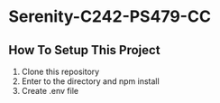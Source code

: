 # Serenity-C242-PS479-CC

## How To Setup This Project
1. Clone this repository
2. Enter to the directory and npm install
3. Create .env file
